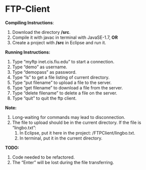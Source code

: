 # FTP-Client
**Compiling Instructions**:
1. Download the directory **/src**.
2. Compile it with javac in terminal with JavaSE-1.7, **OR**
3. Create a project with **/src** in Eclipse and run it.


**Running Instructions:**
1. Type “myftp inet.cis.fiu.edu” to start a connection.
2. Type “demo” as username.
3. Type “demopass” as password.
4. Type “ls” to get a file listing of current directory.
5. Type “put filename” to upload a file to the server.
6. Type “get filename” to download a file from the server.
7. Type “delete filename” to delete a file on the server.
8. Type “quit” to quit the ftp client.

**Note:** 
1. Long-waiting for commands may lead to disconnection.
2. The file to upload should be in the current directory. If the file is “lingbo.txt”:
	1) In Eclipse, put it here in the project: /FTPClient/lingbo.txt.
	2) In terminal, put it in the current directory.

**TODO:**
1. Code needed to be refactored.
2. The “Enter” will be lost during the file transferring.
